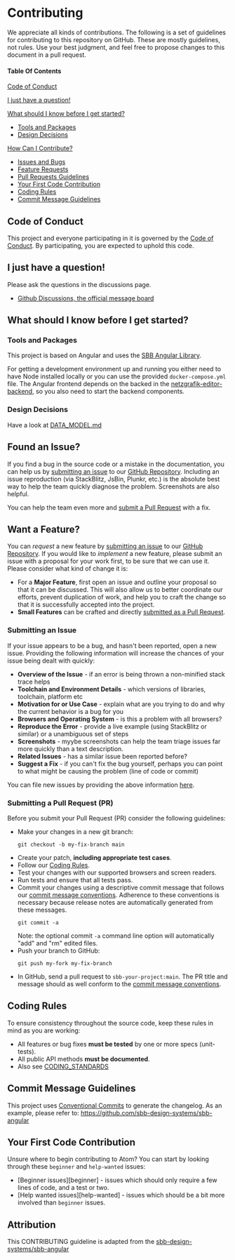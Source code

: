 # Contributing

We appreciate all kinds of contributions. The following is a set of guidelines for contributing to this repository on GitHub. 
These are mostly guidelines, not rules. Use your best judgment, and feel free to propose changes to this document in a pull request.

#### Table Of Contents

[Code of Conduct](#code-of-conduct)

[I just have a question!](#i-just-have-a-question)

[What should I know before I get started?](#what-should-i-know-before-i-get-started)
* [Tools and Packages](#tools-and-packages)
* [Design Decisions](#design-decisions)

[How Can I Contribute?](#how-can-i-contribute)
* [Issues and Bugs](#issue)
* [Feature Requests](#feature)
* [Pull Requests Guidelines](#submit-pr)
* [Your First Code Contribution](#your-first-code-contribution)
* [Coding Rules](#rules)
* [Commit Message Guidelines](#commit)

<a id="code-of-conduct"></a>
## Code of Conduct

This project and everyone participating in it is governed by the [Code of Conduct](CODE_OF_CONDUCT.md). 
By participating, you are expected to uphold this code.

<a id="i-just-have-a-question"></a>
## I just have a question!

Please ask the questions in the discussions page.

* [Github Discussions, the official message board](https://github.com/SchweizerischeBundesbahnen/netzgrafik-editor-frontend/discussions)

## <a id="what-should-i-know-before-i-get-started"></a> What should I know before I get started?

### <a id="tools-and-packages"></a> Tools and Packages

This project is based on Angular and uses the [SBB Angular Library](https://github.com/sbb-design-systems/sbb-angular).

For getting a development environment up and running you either need to have Node installed locally or you can use the provided `docker-compose.yml` file.
The Angular frontend depends on the backed in the [netzgrafik-editor-backend](https://github.com/SchweizerischeBundesbahnen/netzgrafik-editor-backend), so you also need to start the backend components.

### <a id="design-decisions"></a> Design Decisions

Have a look at [DATA_MODEL.md](documentation/DATA_MODEL.md)

## <a id="issue"></a> Found an Issue?

If you find a bug in the source code or a mistake in the documentation, you can help us by
[submitting an issue](#submit-issue) to our [GitHub Repository](https://github.com/SchweizerischeBundesbahnen/netzgrafik-editor-frontend/issues/new). Including an issue
reproduction (via StackBlitz, JsBin, Plunkr, etc.) is the absolute best way to help the team quickly
diagnose the problem. Screenshots are also helpful.

You can help the team even more and [submit a Pull Request](#submit-pr) with a fix.


## <a id="feature"></a> Want a Feature?

You can *request* a new feature by [submitting an issue](#submit-issue)
to our [GitHub Repository](https://github.com/SchweizerischeBundesbahnen/netzgrafik-editor-frontend/issues/new).
If you would like to *implement* a new feature, please submit an issue with
a proposal for your work first, to be sure that we can use it.
Please consider what kind of change it is:

* For a **Major Feature**, first open an issue and outline your proposal so that it can be
  discussed. This will also allow us to better coordinate our efforts, prevent duplication of work,
  and help you to craft the change so that it is successfully accepted into the project.
* **Small Features** can be crafted and directly [submitted as a Pull Request](#submit-pr).

### <a id="submit-issue"></a> Submitting an Issue

If your issue appears to be a bug, and hasn't been reported, open a new issue.
Providing the following information will increase the
chances of your issue being dealt with quickly:

* **Overview of the Issue** - if an error is being thrown a non-minified stack trace helps
* **Toolchain and Environment Details** - which versions of libraries, toolchain, platform etc 
* **Motivation for or Use Case** - explain what are you trying to do and why the current behavior
  is a bug for you
* **Browsers and Operating System** - is this a problem with all browsers?
* **Reproduce the Error** - provide a live example (using StackBlitz or similar) or a unambiguous set of steps
* **Screenshots** - myybe screenshots can help the team
  triage issues far more quickly than a text description.
* **Related Issues** - has a similar issue been reported before?
* **Suggest a Fix** - if you can't fix the bug yourself, perhaps you can point to what might be
  causing the problem (line of code or commit)

You can file new issues by providing the above information [here](https://github.com/SchweizerischeBundesbahnen/netzgrafik-editor-frontend/issues/new).

### <a id="submit-pr"></a> Submitting a Pull Request (PR)

Before you submit your Pull Request (PR) consider the following guidelines:

* Make your changes in a new git branch:
     ```shell
     git checkout -b my-fix-branch main
     ```
* Create your patch, **including appropriate test cases**.
* Follow our [Coding Rules](#rules).
* Test your changes with our supported browsers and screen readers.
* Run tests and ensure that all tests pass.
* Commit your changes using a descriptive commit message that follows our
  [commit message conventions](#commit). Adherence to these conventions
  is necessary because release notes are automatically generated from these messages.
  ```shell
  git commit -a
  ```
  Note: the optional commit `-a` command line option will automatically "add" and "rm" edited files.
* Push your branch to GitHub:
  ```shell
  git push my-fork my-fix-branch
  ```
* In GitHub, send a pull request to `sbb-your-project:main`.
  The PR title and message should as well conform to the [commit message conventions](#commit).

## <a id="rules"></a> Coding Rules

To ensure consistency throughout the source code, keep these rules in mind as you are working:

* All features or bug fixes **must be tested** by one or more specs (unit-tests).
* All public API methods **must be documented**.
* Also see [CODING_STANDARDS](./CODING_STANDARDS.md)

## <a id="commit"></a> Commit Message Guidelines
This project uses [Conventional Commits](https://www.conventionalcommits.org/) to generate the changelog.
As an example, please refer to: https://github.com/sbb-design-systems/sbb-angular 

<a id="your-first-code-contribution"></a>
## Your First Code Contribution

Unsure where to begin contributing to Atom? You can start by looking through these `beginner` and `help-wanted` issues:

* [Beginner issues][beginner] - issues which should only require a few lines of code, and a test or two.
* [Help wanted issues][help-wanted] - issues which should be a bit more involved than `beginner` issues.

## Attribution

This CONTRIBUTING guideline is adapted from the [sbb-design-systems/sbb-angular](https://github.com/sbb-design-systems/sbb-angular)
